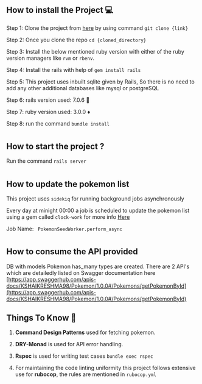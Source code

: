 ## How to install the Project 💻

Step 1: Clone the project from
[here](git@github.com:k-shaik-reshma/pokemon_app.git) by using command
`git clone {link}`

Step 2: Once you clone the repo `cd {cloned_directory}`

Step 3: Install the below mentioned ruby version with either of the ruby version
managers like `rvm` or `rbenv`.

Step 4: Install the rails with help of `gem install rails`

Step 5: This project uses inbuilt sqlite given by Rails, So there is no need to
add any other additional databases like mysql or postgreSQL

Step 6: rails version used: 7.0.6 🚃

Step 7: ruby version used: 3.0.0 ♦️

Step 8: run the command `bundle install`

#

## How to start the project ?

Run the command `rails server`

#

## How to update the pokemon list

This project uses `sidekiq` for running background jobs asynchronously

Every day at minight 00:00 a job is scheduled to update the pokemon list using a
gem called `clock-work` for more info
[Here](https://github.com/adamwiggins/clockwork)

Job Name: ` PokemonSeedWorker.perform_async`

#

## How to consume the API provided

DB with models Pokemon has_many types are created. There are 2 API's which are
detailedly listed on Swagger documentation here
[https://app.swaggerhub.com/apis-docs/KSHAIKRESHMA98/Pokemon/1.0.0#/Pokemons/getPokemonById](https://app.swaggerhub.com/apis-docs/KSHAIKRESHMA98/Pokemon/1.0.0#/Pokemons/getPokemonById)

## Things To Know 🤔

1. **Command Design Patterns** used for fetching pokemon.

2. **DRY-Monad** is used for API error handling.

3. **Rspec** is used for writing test cases `bundle exec rspec`

4. For maintaining the code linting uniformity this project follows extensive
   use for **rubocop**, the rules are mentioned in `rubocop.yml`
